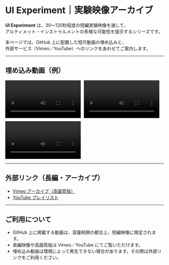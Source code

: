 # UI Experiment｜実験映像アーカイブ

**UI Experiment** は、30〜120秒程度の短編実験映像を通して、  
アルティメット・インストゥルメントの多様な可能性を提示するシリーズです。  

本ページでは、GitHub 上に配置した短尺動画の埋め込みと、  
外部サービス（Vimeo／YouTube）へのリンクをあわせてご案内します。

---

## 埋め込み動画（例）

<div style="display: flex; gap: 10px; flex-wrap: wrap;">
  <video controls width="240">
    <source src="videos/demo1.mp4" type="video/mp4">
    お使いのブラウザは video タグに対応していません。
  </video>
  <video controls width="240">
    <source src="videos/demo2.mp4" type="video/mp4">
  </video>
  <video controls width="240">
    <source src="videos/demo3.mp4" type="video/mp4">
  </video>
</div>

---

## 外部リンク（長編・アーカイブ）

- [Vimeo アーカイブ（高画質版）](https://vimeo.com/xxxxx)  
- [YouTube プレイリスト](https://www.youtube.com/playlist?list=xxxxxx)

---

## ご利用について
- GitHub 上に掲載する動画は、容量制限の都合上、短編映像に限定されます。  
- 長編映像や高画質版は Vimeo／YouTube にてご覧いただけます。  
- 埋め込み動画は環境によって再生できない場合があります。その際は外部リンクをご利用ください。  
